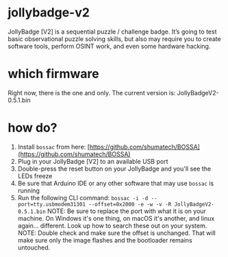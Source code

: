 # jollybadge-v2
JollyBadge [V2] is a sequential puzzle / challenge badge. It’s going to test basic observational puzzle solving skills, but also may require you to create software tools, perform OSINT work, and even some hardware hacking. 

# which firmware 
Right now, there is the one and only. The current version is: JollyBadgeV2-0.5.1.bin

# how do?
1. Install `bossac` from here: [https://github.com/shumatech/BOSSA](https://github.com/shumatech/BOSSA)
2. Plug in your JollyBadge [V2] to an available USB port
3. Double-press the reset button on your JollyBadge and you'll see the LEDs freeze
4. Be sure that Arduino IDE or any other software that may use `bossac` is running
5. Run the following CLI command: `bossac -i -d --port=tty.usbmodem31301 --offset=0x2000 -e -w -v -R JollyBadgeV2-0.5.1.bin`
NOTE: Be sure to replace the port with what it is on your machine. On Windows it's one thing, on macOS it's another, and linux again... different. Look up how to search these out on your system.
NOTE: Double check and make sure the offset is unchanged. That will make sure only the image flashes and the bootloader remains untouched.


